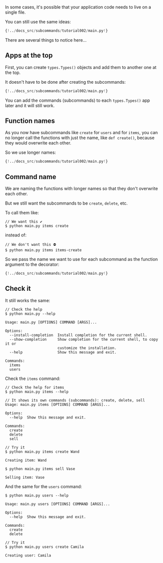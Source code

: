 In some cases, it's possible that your application code needs to live on a single file.

You can still use the same ideas:

```Python
{!../docs_src/subcommands/tutorial002/main.py!}
```

There are several things to notice here...

## Apps at the top

First, you can create `types.Types()` objects and add them to another one at the top.

It doesn't have to be done after creating the subcommands:

```Python hl_lines="4 5 6 7"
{!../docs_src/subcommands/tutorial002/main.py!}
```

You can add the commands (subcommands) to each `types.Types()` app later and it will still work.

## Function names

As you now have subcommands like `create` for `users` and for `items`, you can no longer call the functions with just the name, like `def create()`, because they would overwrite each other.

So we use longer names:

```Python hl_lines="11  16  21  26  31"
{!../docs_src/subcommands/tutorial002/main.py!}
```

## Command name

We are naming the functions with longer names so that they don't overwrite each other.

But we still want the subcommands to be `create`, `delete`, etc.

To call them like:

<div class="termy">

```console
// We want this ✔️
$ python main.py items create
```

</div>

instead of:

<div class="termy">

```console
// We don't want this ⛔️
$ python main.py items items-create
```

</div>

So we pass the name we want to use for each subcommand as the function argument to the decorator:

```Python hl_lines="10  15  20  25  30"
{!../docs_src/subcommands/tutorial002/main.py!}
```

## Check it

It still works the same:


<div class="termy">

```console
// Check the help
$ python main.py --help

Usage: main.py [OPTIONS] COMMAND [ARGS]...

Options:
  --install-completion  Install completion for the current shell.
  --show-completion     Show completion for the current shell, to copy it or
                        customize the installation.
  --help                Show this message and exit.

Commands:
  items
  users
```

</div>

Check the `items` command:


<div class="termy">

```console
// Check the help for items
$ python main.py items --help

// It shows its own commands (subcommands): create, delete, sell
Usage: main.py items [OPTIONS] COMMAND [ARGS]...

Options:
  --help  Show this message and exit.

Commands:
  create
  delete
  sell

// Try it
$ python main.py items create Wand

Creating item: Wand

$ python main.py items sell Vase

Selling item: Vase
```

</div>

And the same for the `users` command:


<div class="termy">

```console
$ python main.py users --help

Usage: main.py users [OPTIONS] COMMAND [ARGS]...

Options:
  --help  Show this message and exit.

Commands:
  create
  delete

// Try it
$ python main.py users create Camila

Creating user: Camila
```

</div>
